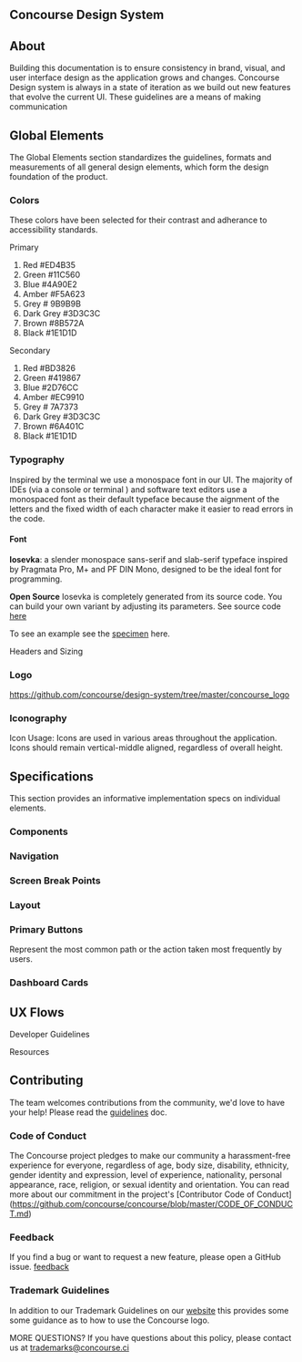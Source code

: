 ## Concourse Design System

## About
Building this documentation is to ensure consistency in brand, visual, and user interface design as the application grows and changes.
Concourse Design system is always in a state of iteration as we build out new features that evolve the current UI. These guidelines are a means of making communication 


## Global Elements
The Global Elements section standardizes the guidelines, formats and measurements of all general design elements, which form the design
foundation of the product.

### Colors 

These colors have been selected for their contrast and adherance to accessibility standards. 

Primary
1. Red #ED4B35
2. Green #11C560
3. Blue #4A90E2
4. Amber #F5A623
5. Grey # 9B9B9B
6. Dark Grey #3D3C3C 
7. Brown #8B572A
8. Black #1E1D1D

Secondary
1. Red #BD3826
2. Green #419867
3. Blue #2D76CC
4. Amber #EC9910
5. Grey # 7A7373
6. Dark Grey #3D3C3C 
7. Brown #6A401C
8. Black #1E1D1D

### Typography

Inspired by the terminal we use a monospace font in our UI. The majority of IDEs (via a console or terminal ) and software text editors use a monospaced font as their default typeface because the aignment of the letters and the fixed width of each character make it easier to read errors in the code. 

#### Font 
**Iosevka**: a slender monospace sans-serif and slab-serif typeface inspired by Pragmata Pro, M+ and PF DIN Mono, designed to be the ideal font for programming.

**Open Source**
Iosevka is completely generated from its source code. You can build your own variant by adjusting its parameters.
See source code [here](https://be5invis.github.io/Iosevka/)

To see an example see the [specimen](https://be5invis.github.io/Iosevka/specimen.html) here. 

Headers and Sizing

### Logo
https://github.com/concourse/design-system/tree/master/concourse_logo

### Iconography
Icon Usage:
Icons are used in various areas throughout the application. Icons should remain vertical-middle
aligned, regardless of overall height.

## Specifications
This section provides an informative implementation specs on individual elements.

### Components

### Navigation 

### Screen Break Points

### Layout

### Primary Buttons
Represent the most common path or
the action taken most frequently by
users.

### Dashboard Cards 


## UX Flows


Developer Guidelines

Resources



## Contributing
The team welcomes contributions from the community, we'd love to have your help! Please read the [guidelines](https://github.com/concourse/concourse/blob/master/CONTRIBUTING.md) doc.

### Code of Conduct
The Concourse project pledges to make our community a harassment-free experience for everyone, regardless of age, body size, disability, ethnicity, gender identity and expression, level of experience, nationality, personal appearance, race, religion, or sexual identity and orientation. You can read more about our commitment in the project's 
[Contributor Code of Conduct] (https://github.com/concourse/concourse/blob/master/CODE_OF_CONDUCT.md)

### Feedback
If you find a bug or want to request a new feature, please open a GitHub issue. [feedback](https://github.com/concourse/design-system/issues)

### Trademark Guidelines
In addition to our Trademark Guidelines on our [website](https://concourse-ci.org/trademarks.html) this provides some some guidance as to how to use the Concourse logo.

MORE QUESTIONS? If you have questions about this policy, please contact us at trademarks@concourse.ci
